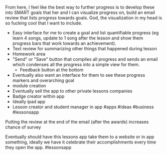 From here, I feel like the best way to further progress is to develop these into SMART goals that her and I can visualize progress on, build an email review that lists progress towards goals. God, the visualization in my head is so fucking cool that I want to include.
- Easy interface for me to create a goal and list quantifiable progress (eg learn 4 songs, update to 1 song after the lesson and show them progress bars that work towards an achievement).  
- Text review for summarizing other things that happened during lesson
- Homework area 
- "Send" or "Save" button that compiles all progress and sends an email which condenses all the progress into a simple view for them. 
  - Feedback button at the bottom
- Eventually also want an interface for them to see these progress markers and overarching goal
- module creation
- Eventually sell the app to other private lessons companies
- Badge creator within app
- Ideally ipad app
- Lesson creator and student manager in app
#apps #ideas #business #lessonsapp

Putting the review at the end of the email (after the awards) increases chance of survey

Eventually should have this lessons app take them to a website or in app something, ideally we have it celebrate their accomplishments every time they open the app. #lessonsapp

